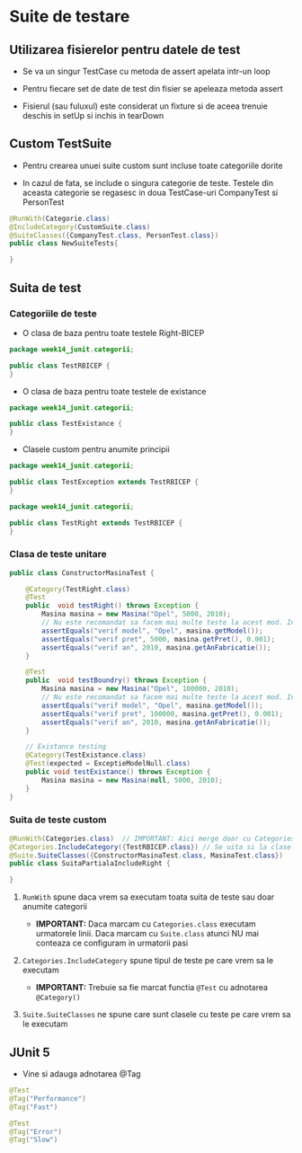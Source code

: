 # Suite de testare

## Utilizarea fisierelor pentru datele de test

- Se va un singur TestCase cu metoda de assert apelata intr-un loop

- Pentru fiecare set de date de test din fisier se apeleaza metoda assert

- Fisierul (sau fuluxul) este considerat un fixture si de aceea trenuie deschis in setUp si inchis in tearDown

## Custom TestSuite

- Pentru crearea unuei suite custom sunt incluse toate categoriile dorite

- In cazul de fata, se include o singura categorie de teste. Testele din aceasta categorie se regasesc in doua TestCase-uri CompanyTest si PersonTest

```java
@RunWith(Categorie.class)
@IncludeCategory(CustomSuite.class)
@SuiteClasses({CompanyTest.class, PersonTest.class})
public class NewSuiteTests{

}
```

## Suita de test

### Categoriile de teste

- O clasa de baza pentru toate testele Right-BICEP

```java
package week14_junit.categorii;

public class TestRBICEP {
}
```

- O clasa de baza pentru toate testele de existance

```java
package week14_junit.categorii;

public class TestExistance {
}
```

- Clasele custom pentru anumite principii

```java
package week14_junit.categorii;

public class TestException extends TestRBICEP {
}
```

```java
package week14_junit.categorii;

public class TestRight extends TestRBICEP {
}
```

### Clasa de teste unitare

```java
public class ConstructorMasinaTest {

    @Category(TestRight.class)
    @Test
    public  void testRight() throws Exception {
        Masina masina = new Masina("Opel", 5000, 2010);
        // Nu este recomandat sa facem mai multe teste la acest mod. In acest mod nu facem testare Right pentru ca avem mai multe valori verificate
        assertEquals("verif model", "Opel", masina.getModel());
        assertEquals("verif pret", 5000, masina.getPret(), 0.001);
        assertEquals("verif an", 2010, masina.getAnFabricatie());
    }

    @Test
    public  void testBoundry() throws Exception {
        Masina masina = new Masina("Opel", 100000, 2010);
        // Nu este recomandat sa facem mai multe teste la acest mod. In acest mod nu facem testare Right pentru ca avem mai multe valori verificate
        assertEquals("verif model", "Opel", masina.getModel());
        assertEquals("verif pret", 100000, masina.getPret(), 0.001);
        assertEquals("verif an", 2010, masina.getAnFabricatie());
    }

    // Existance testing
    @Category(TestExistance.class)
    @Test(expected = ExceptieModelNull.class)
    public void testExistance() throws Exception {
        Masina masina = new Masina(null, 5000, 2010);
    }
}
```

### Suita de teste custom

```java
@RunWith(Categories.class)  // IMPORTANT: Aici merge doar cu Categories. Daca folosim SUITE ruleaza clasele de test
@Categories.IncludeCategory({TestRBICEP.class}) // Se uita si la clasele care deriveaza clasa de aici
@Suite.SuiteClasses({ConstructorMasinaTest.class, MasinaTest.class})
public class SuitaPartialaIncludeRight {

}
```

1. `RunWith` spune daca vrem sa executam toata suita de teste sau doar anumite categorii

   - **IMPORTANT:** Daca marcam cu `Categories.class` executam urmatorele linii. Daca marcam cu `Suite.class` atunci NU mai conteaza ce configuram in urmatorii pasi

2. `Categories.IncludeCategory` spune tipul de teste pe care vrem sa le executam

   - **IMPORTANT:** Trebuie sa fie marcat functia `@Test` cu adnotarea `@Category()`

3. `Suite.SuiteClasses` ne spune care sunt clasele cu teste pe care vrem sa le executam

## JUnit 5

- Vine si adauga adnotarea @Tag

```java
@Test
@Tag("Performance")
@Tag("Fast")

@Test
@Tag("Error")
@Tag("Slow")
```
